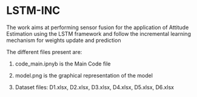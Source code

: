 # LSTM-INC

The work aims at performing sensor fusion for the application of Attitude Estimation using the LSTM framework and follow the incremental learning mechanism for weights update and prediction

The different files present are:

1. code_main.ipnyb is the Main Code file

2. model.png is the graphical representation of the model

3. Dataset files: D1.xlsx, D2.xlsx, D3.xlsx, D4.xlsx, D5.xlsx, D6.xlsx
